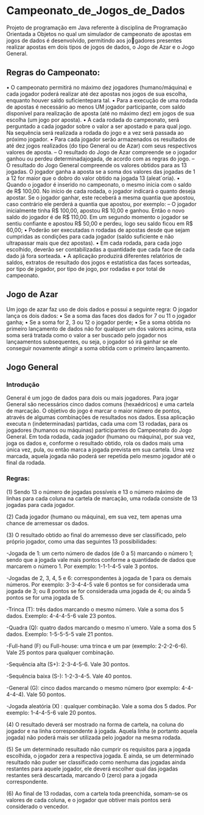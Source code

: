 # Campeonato_de_Jogos_de_Dados
Projeto de programação em Java referente à disciplina de Programação Orientada a Objetos no qual um simulador de campeonato de apostas em jogos de dados é desenvolvido, permitindo aos jo￾gadores presentes realizar apostas em dois tipos de jogos de dados, o Jogo de Azar e o Jogo General.

## Regras do Campeonato:
• O campeonato permitirá no máximo dez jogadores (humano/máquina) e cada jogador poderá realizar até dez apostas nos jogos de sua escolha, enquanto houver saldo suficientepara tal.
• Para a execução de uma rodada de apostas é necessário ao menos UM jogador participante, com saldo disponível para realização de aposta (até no máximo dez) em jogos de sua escolha (um jogo por aposta).
• A cada rodada do campeonato, será perguntado a cada jogador sobre o valor a ser apostado e para qual jogo. Na sequência será realizada a rodada do jogo e a vez será passada ao próximo jogador.
• Para cada jogador serão armazenados os resultados de até dez jogos realizados (do tipo General ou de Azar) com seus respectivos valores de aposta.
– O resultado do Jogo de Azar compreende se o jogador ganhou ou perdeu determinadajogada, de acordo com as regras do jogo.
– O resultado do Jogo General compreende os valores obtidos para as 13 jogadas. O jogador ganha a aposta se a soma dos valores das jogadas de 1 a 12 for maior que o dobro do valor obtido na jogada 13 (aleat´oria).
• Quando o jogador é inserido no campeonato, o mesmo inicia com o saldo de R$ 100,00. No início de cada rodada, o jogador indicará o quanto deseja apostar. Se o jogador ganhar, este receberá a mesma quantia que apostou, caso contrário ele perderá a quantia que apostou, por exemplo:
– O jogador inicialmente tinha R$ 100,00, apostou R$ 10,00 e ganhou. Então o novo saldo do jogador é de R$ 110,00. Em um segundo momento o jogador se sentiu confiante e apostou R$ 50,00 e perdeu, logo seu saldo ficou em R$ 60,00;
• Poderão ser executadas n rodadas de apostas desde que sejam cumpridas as condições para cada jogador (saldo suficiente e não ultrapassar mais que dez apostas).
• Em cada rodada, para cada jogo escolhido, deverão ser contabilizadas a quantidade que cada face de cada dado já fora sorteada.
• A aplicação produzirá diferentes relatórios de saldos, extratos de resultado dos jogos e estatística das faces sorteadas, por tipo de jogador, por tipo de jogo, por rodadas e por total de campeonato.

## Jogo de Azar

Um jogo de azar faz uso de dois dados e possui a seguinte regra: O jogador lança os dois dados:
• Se a soma das faces dos dados for 7 ou 11 o jogador ganha;
• Se a soma for 2, 3 ou 12 o jogador perde;
• Se a soma obtida no primeiro lançamento de dados não for qualquer um dos valores acima, esta soma será tratada como o valor a ser buscado pelo jogador nos lançaamentos subsequentes, ou seja, o jogador só irá ganhar se ele conseguir novamente atingir a soma obtida com o primeiro lançaamento.

## Jogo General

### Introdução

General é um jogo de dados para dois ou mais jogadores. Para jogar General são necessários cinco dados comuns (hexaédricos) e uma cartela de marcação. O objetivo do jogo é marcar o maior número de pontos, através de algumas combinações de resultados nos dados.
Essa aplicação executa n (indeterminadas) partidas, cada uma com 13 rodadas, para os jogadores (humanos ou máquinas) participantes do Campeonato do Jogo General. Em toda rodada, cada jogador (humano ou máquina), por sua vez, joga os dados e, conforme o resultado obtido, rola os dados mais uma única vez, pula, ou então marca a jogada prevista em sua cartela. Uma vez marcada, aquela jogada não poderá ser repetida pelo mesmo jogador até o final da rodada.

### Regras:

(1) Sendo 13 o número de jogadas possíveis e 13 o número máximo de linhas para cada coluna na cartela de marcação, uma rodada consiste de 13 jogadas para cada jogador.

(2) Cada jogador (humano ou máquina), em sua vez, tem apenas uma chance de arremessar os dados.

(3) O resultado obtido ao final do arremesso deve ser classificado, pelo próprio jogador, como uma das seguintes 13 possibilidades:

-Jogada de 1: um certo número de dados (de 0 a 5) marcando o número 1; sendo que a jogada vale mais pontos conforme a quantidade de dados que marcarem o número 1. Por exemplo: 1-1-1-4-5 vale 3 pontos.

-Jogadas de 2, 3, 4, 5 e 6: correspondentes à jogada de 1 para os demais números. Por exemplo: 3-3-4-4-5 vale 6 pontos se for considerada uma jogada de 3; ou 8 pontos se for considerada uma jogada de 4; ou ainda 5 pontos se for uma jogada de 5.

-Trinca (T): três dados marcando o mesmo número. Vale a soma dos 5 dados. Exemplo: 4-4-4-5-6 vale 23 pontos.

-Quadra (Q): quatro dados marcando o mesmo n´umero. Vale a soma dos 5 dados. Exemplo: 1-5-5-5-5 vale 21 pontos.

-Full-hand (F) ou Full-house: uma trinca e um par (exemplo: 2-2-2-6-6). Vale 25 pontos para qualquer combinação.

-Sequência alta (S+): 2-3-4-5-6. Vale 30 pontos.

-Sequência baixa (S-): 1-2-3-4-5. Vale 40 pontos.

-General (G): cinco dados marcando o mesmo número (por exemplo: 4-4-4-4-4). Vale 50 pontos.

-Jogada aleatória (X) : qualquer combinação. Vale a soma dos 5 dados. Por exemplo: 1-4-4-5-6 vale 20 pontos.

(4) O resultado deverá ser mostrado na forma de cartela, na coluna do jogador e na linha correspondente à jogada. Aquela linha (e portanto aquela jogada) não poderá mais ser utilizada pelo jogador na mesma rodada.

(5) Se um determinado resultado não cumprir os requisitos para a jogada escolhida, o jogador zera a respectiva jogada. E ainda, se um determinado resultado não puder ser classificado como nenhuma das jogadas ainda restantes para aquele jogador, ele deverá escolher qual das jogadas restantes será descartada, marcando 0 (zero) para a jogada correspondente.

(6) Ao final de 13 rodadas, com a cartela toda preenchida, somam-se os valores de cada coluna, e o jogador que obtiver mais pontos será considerado o vencedor.
